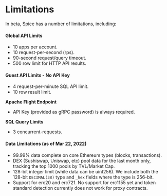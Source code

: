 # Limitations

In beta, Spice has a number of limitations, including:

#### Global API Limits

* 10 apps per account.
* 10 request-per-second (rps).
* 90-second request/query timeout.
* 500 row limit for HTTP API results.

#### Guest API Limits - No API Key

* 4 request-per-minute SQL API limit.
* 10 row result limit.

**Apache Flight Endpoint**

* API Key (provided as gRPC password) is always required.

**SQL Query Limits**

* 3 concurrent-requests.

#### Data Limitations (as of Mar 22, 2022)

* 99.99% data complete on core Ethereum types (blocks, transactions).
* DEX (Sushiswap, Uniswap, etc) pool data for the last month only, tracking the top 1000 pools by TVL/Market Cap.
* 128-bit integer limit (while data can be uint256). We include both the 128-bit `DECIMAL(38)` type and  `_hex` fields where the type is 256-bit.
* Support for erc20 and erc721. No support for erc1155 yet and token standard detection currently does not work for proxy contracts.
